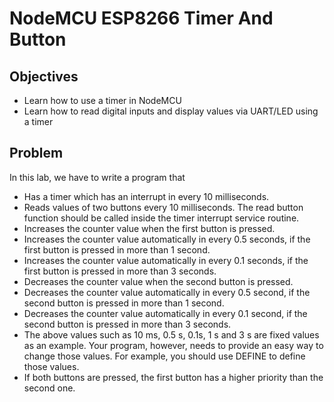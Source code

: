 # NodeMCU ESP8266 Timer And Button
## Objectives
- Learn how to use a timer in NodeMCU
- Learn how to read digital inputs and display values via UART/LED using a timer

## Problem
In this lab, we have to write a program that
- Has a timer which has an interrupt in every 10 milliseconds.  
- Reads values of two buttons every 10 milliseconds. The read button function should be called inside the timer interrupt service routine.
- Increases the counter value when the first button is pressed.
- Increases the counter value automatically in every 0.5 seconds, if the first button is pressed in more than 1 second.
- Increases the counter value automatically in every 0.1 seconds, if the first button is pressed in more than 3 seconds.
- Decreases the counter value when the second button is pressed.
- Decreases the counter value automatically in every 0.5 second, if the second button is pressed in more than 1 second.
- Decreases the counter value automatically in every 0.1 second, if the second button is pressed in more than 3 seconds.
- The above values such as 10 ms, 0.5 s, 0.1s, 1 s and 3 s are fixed values as an example. Your program, however, needs to provide an easy way to change those values. For example, you should use DEFINE to define those values.
- If both buttons are pressed, the first button has a higher priority than the second one.
